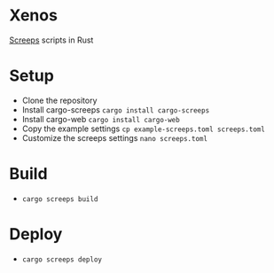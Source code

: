 # Xenos

[Screeps](https://screeps.com/) scripts in Rust

# Setup

- Clone the repository
- Install cargo-screeps `cargo install cargo-screeps`
- Install cargo-web `cargo install cargo-web`
- Copy the example settings `cp example-screeps.toml screeps.toml`
- Customize the screeps settings `nano screeps.toml`

# Build

- `cargo screeps build`

# Deploy

- `cargo screeps deploy`


